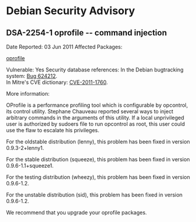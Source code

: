 
Debian Security Advisory
========================


DSA-2254-1 oprofile -- command injection
----------------------------------------



Date Reported:
03 Jun 2011
Affected Packages:

[oprofile](https://packages.debian.org/src:oprofile)

Vulnerable:
Yes
Security database references:
In the Debian bugtracking system: [Bug 624212](https://bugs.debian.org/cgi-bin/bugreport.cgi?bug=624212).  
In Mitre's CVE dictionary: [CVE-2011-1760](https://security-tracker.debian.org/tracker/CVE-2011-1760).  

More information:

OProfile is a performance profiling tool which is configurable by opcontrol, its
control utility. Stephane Chauveau reported several ways to inject arbitrary
commands in the arguments of this utility. If a local unprivileged user is
authorized by sudoers file to run opcontrol as root, this user could use the
flaw to escalate his privileges.


For the oldstable distribution (lenny), this problem has been fixed in
version 0.9.3-2+lenny1.


For the stable distribution (squeeze), this problem has been fixed in
version 0.9.6-1.1+squeeze1.


For the testing distribution (wheezy), this problem has been fixed in
version 0.9.6-1.2.


For the unstable distribution (sid), this problem has been fixed in
version 0.9.6-1.2.


We recommend that you upgrade your oprofile packages.





